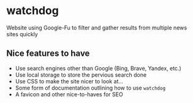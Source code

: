 # watchdog

Website using Google-Fu to filter and gather results from multiple news sites quickly

## Nice features to have

* Use search engines other than Google (Bing, Brave, Yandex, etc.)
* Use local storage to store the pervious search done
* Use CSS to make the site nicer to look at...
* Some form of documentation outlining how to use ``watchdog``
* A favicon and other nice-to-haves for SEO
